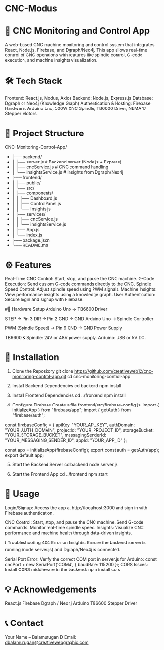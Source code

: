 # CNC-Modus

# 🚀 CNC Monitoring and Control App
A web-based CNC machine monitoring and control system that integrates React, Node.js, Firebase, and Dgraph/Neo4j. This app allows real-time control of CNC operations with features like spindle control, G-code execution, and machine insights visualization.

# 🛠️ Tech Stack
Frontend: React.js, Modus, Axios
Backend: Node.js, Express.js
Database: Dgraph or Neo4j (Knowledge Graph)
Authentication & Hosting: Firebase
Hardware: Arduino Uno, 500W CNC Spindle, TB6600 Driver, NEMA 17 Stepper Motors

# 📂 Project Structure
CNC-Monitoring-Control-App/
* ├── backend/
* │   ├── server.js            # Backend server (Node.js + Express)
* │   ├── cncService.js        # CNC command handling
* │   └── insightsService.js   # Insights from Dgraph/Neo4j
* ├── frontend/
* │   ├── public/
* │   └── src/
* │       ├── components/
* │       │   ├── Dashboard.js
* │       │   ├── ControlPanel.js
* │       │   └── Insights.js
* │       ├── services/
* │       │   ├── cncService.js
* │       │   └── insightsService.js
* │       ├── App.js
* │       └── index.js
* ├── package.json
* └── README.md

# ⚙️ Features
Real-Time CNC Control: Start, stop, and pause the CNC machine.
G-Code Execution: Send custom G-code commands directly to the CNC.
Spindle Speed Control: Adjust spindle speed using PWM signals.
Machine Insights: View performance insights using a knowledge graph.
User Authentication: Secure login and signup with Firebase.

#🔌 Hardware Setup
Arduino Uno → TB6600 Driver

STEP → Pin 3
DIR → Pin 2
GND → GND
Arduino Uno → Spindle Controller

PWM (Spindle Speed) → Pin 9
GND → GND
Power Supply

TB6600 & Spindle: 24V or 48V power supply.
Arduino: USB or 5V DC.

# 🚀 Installation
1. Clone the Repository
git clone https://github.com/creativeweb12/cnc-monitoring-control-app.git
cd cnc-monitoring-control-app

3. Install Backend Dependencies
cd backend
npm install

4. Install Frontend Dependencies
cd ../frontend
npm install

5. Configure Firebase
Create a file frontend/src/firebase-config.js:
import { initializeApp } from "firebase/app";
import { getAuth } from "firebase/auth";

const firebaseConfig = {
  apiKey: "YOUR_API_KEY",
  authDomain: "YOUR_AUTH_DOMAIN",
  projectId: "YOUR_PROJECT_ID",
  storageBucket: "YOUR_STORAGE_BUCKET",
  messagingSenderId: "YOUR_MESSAGING_SENDER_ID",
  appId: "YOUR_APP_ID"
};

const app = initializeApp(firebaseConfig);
export const auth = getAuth(app);
export default app;

5. Start the Backend Server
cd backend
node server.js

7. Start the Frontend App
cd ../frontend
npm start

# 📱 Usage
Login/Signup:
Access the app at http://localhost:3000 and sign in with Firebase authentication.

CNC Control:
Start, stop, and pause the CNC machine.
Send G-code commands.
Monitor real-time spindle speed.
Insights:
Visualize CNC performance and machine health through data-driven insights.

❗ Troubleshooting
404 Error on Insights:
Ensure the backend server is running (node server.js) and Dgraph/Neo4j is connected.

Serial Port Error:
Verify the correct COM port in server.js for Arduino:
const cncPort = new SerialPort('COM4', { baudRate: 115200 });
CORS Issues:
Install CORS middleware in the backend:
npm install cors

# 💡 Acknowledgements
React.js
Firebase
Dgraph / Neo4j
Arduino
TB6600 Stepper Driver

# 📞 Contact
Your Name – Balamurugan D
Email: dbalamurugan@creativewebgraphic.com
